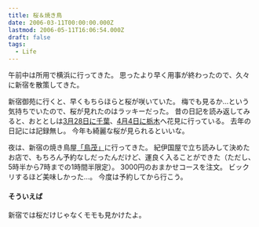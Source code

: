 ```yaml
---
title: 桜＆焼き鳥
date: 2006-03-11T00:00:00.000Z
lastmod: 2006-05-11T16:06:54.000Z
draft: false
tags:
  - Life
---
```


午前中は所用で横浜に行ってきた。 思ったより早く用事が終わったので、久々に新宿を散策してきた。

新宿御苑に行くと、早くもちらほらと桜が咲いていた。 梅でも見るか…という気持ちでいたので、桜が見れたのはラッキーだった。 昔の日記を読み返してみると、おととしは[3月28日に千葉](/posts/20040328/p01)、[4月4日に栃木](/posts/20040404/p01)へ花見に行っている。 去年の日記には記録無し。 今年も綺麗な桜が見られるといいな。

夜は、新宿の焼き鳥屋[「鳥茂」](http://aitouka.hp.infoseek.co.jp/kondate_torishige.htm)に行ってきた。 紀伊国屋で立ち読みして決めたお店で、もちろん予約なしだったんだけど、運良く入ることができた（ただし、5時半から7時までの1時間半限定）。 3000円のおまかせコースを注文。 ビックリするほど美味しかった…。 今度は予約してから行こう。

#### そういえば

新宿では桜だけじゃなくモモも見かけたよ。

